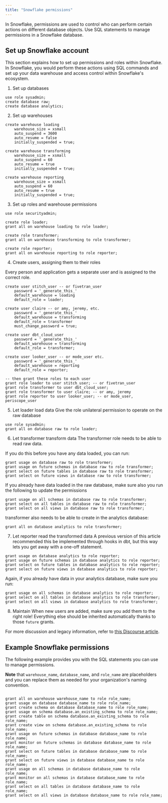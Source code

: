 ```yaml
---
title: "Snowflake permissions"
---
```


In Snowflake, permissions are used to control who can perform certain actions on different database objects. Use SQL statements to manage permissions in a Snowflake database.

## Set up Snowflake account

This section explains how to set up permissions and roles within Snowflake. In Snowflake, you would perform these actions using SQL commands and set up your data warehouse and access control within Snowflake's ecosystem. 

1. Set up databases
```
use role sysadmin;
create database raw;
create database analytics;
```
2. Set up warehouses
```
create warehouse loading
    warehouse_size = xsmall
    auto_suspend = 3600
    auto_resume = false
    initially_suspended = true;

create warehouse transforming
    warehouse_size = xsmall
    auto_suspend = 60
    auto_resume = true
    initially_suspended = true;

create warehouse reporting
    warehouse_size = xsmall
    auto_suspend = 60
    auto_resume = true
    initially_suspended = true;
```

3. Set up roles and warehouse permissions
```
use role securityadmin;

create role loader;
grant all on warehouse loading to role loader; 

create role transformer;
grant all on warehouse transforming to role transformer;

create role reporter;
grant all on warehouse reporting to role reporter;
```

4. Create users, assigning them to their roles

Every person and application gets a separate user and is assigned to the correct role.

```
create user stitch_user -- or fivetran_user
    password = '_generate_this_'
    default_warehouse = loading
    default_role = loader; 

create user claire -- or amy, jeremy, etc.
    password = '_generate_this_'
    default_warehouse = transforming
    default_role = transformer
    must_change_password = true;

create user dbt_cloud_user
    password = '_generate_this_'
    default_warehouse = transforming
    default_role = transformer;

create user looker_user -- or mode_user etc.
    password = '_generate_this_'
    default_warehouse = reporting
    default_role = reporter;

-- then grant these roles to each user
grant role loader to user stitch_user; -- or fivetran_user
grant role transformer to user dbt_cloud_user;
grant role transformer to user claire; -- or amy, jeremy
grant role reporter to user looker_user; -- or mode_user, periscope_user
```

5. Let  loader load data
Give the role unilateral permission to operate on the raw database
```
use role sysadmin;
grant all on database raw to role loader;
```

6. Let transformer transform data
The transformer role needs to be able to read raw data.

If you do this before you have any data loaded, you can run:
```
grant usage on database raw to role transformer;
grant usage on future schemas in database raw to role transformer;
grant select on future tables in database raw to role transformer;
grant select on future views in database raw to role transformer;
```
If you already have data loaded in the raw database, make sure also you run the following to update the permissions
```
grant usage on all schemas in database raw to role transformer;
grant select on all tables in database raw to role transformer;
grant select on all views in database raw to role transformer;
```
transformer also needs to be able to create in the analytics database:
```
grant all on database analytics to role transformer;
```
7. Let reporter read the transformed data
A previous version of this article recommended this be implemented through hooks in dbt, but this way lets you get away with a one-off statement.
```
grant usage on database analytics to role reporter;
grant usage on future schemas in database analytics to role reporter;
grant select on future tables in database analytics to role reporter;
grant select on future views in database analytics to role reporter;
```
Again, if you already have data in your analytics database, make sure you run:
```
grant usage on all schemas in database analytics to role reporter;
grant select on all tables in database analytics to role transformer;
grant select on all views in database analytics to role transformer;
```
8. Maintain
When new users are added, make sure you add them to the right role! Everything else should be inherited automatically thanks to those `future` grants.

For more discussion and legacy information, refer to [this Discourse article](https://discourse.getdbt.com/t/setting-up-snowflake-the-exact-grant-statements-we-run/439).

## Example Snowflake permissions

The following example provides you with the SQL statements you can use to manage permissions. 

**Note** that `warehouse_name`, `database_name`, and `role_name` are placeholders and you can replace them as needed for your organization's naming convention.

```

grant all on warehouse warehouse_name to role role_name;
grant usage on database database_name to role role_name;
grant create schema on database database_name to role role_name; 
grant usage on schema database.an_existing_schema to role role_name;
grant create table on schema database.an_existing_schema to role role_name;
grant create view on schema database.an_existing_schema to role role_name;
grant usage on future schemas in database database_name to role role_name;
grant monitor on future schemas in database database_name to role role_name;
grant select on future tables in database database_name to role role_name;
grant select on future views in database database_name to role role_name;
grant usage on all schemas in database database_name to role role_name;
grant monitor on all schemas in database database_name to role role_name;
grant select on all tables in database database_name to role role_name;
grant select on all views in database database_name to role role_name;
```

